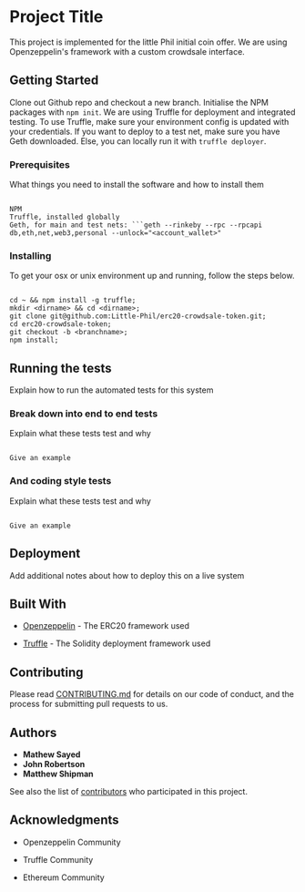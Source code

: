 
# Project Title

  

This project is implemented for the little Phil initial coin offer. We are using Openzeppelin's framework with a custom crowdsale interface.

  

## Getting Started

  

Clone out Github repo and checkout a new branch. Initialise the NPM packages with ```npm init```. We are using Truffle for deployment and integrated testing. To use Truffle, make sure your environment config is updated with your credentials. If you want to deploy to a test net, make sure you have Geth downloaded. Else, you can locally run it with ```truffle deployer```. 

  

### Prerequisites

  

What things you need to install the software and how to install them

  

```

NPM 
Truffle, installed globally
Geth, for main and test nets: ```geth --rinkeby --rpc --rpcapi db,eth,net,web3,personal --unlock="<account_wallet>"

```

  

### Installing

  

To get your osx or unix environment up and running, follow the steps below. 

  
  

```

cd ~ && npm install -g truffle;
mkdir <dirname> && cd <dirname>;
git clone git@github.com:Little-Phil/erc20-crowdsale-token.git;
cd erc20-crowdsale-token;
git checkout -b <branchname>;
npm install;

```

  

## Running the tests

  

Explain how to run the automated tests for this system

  

### Break down into end to end tests

  

Explain what these tests test and why

  

```

Give an example

```

  

### And coding style tests

  

Explain what these tests test and why

  

```

Give an example

```

  

## Deployment

  

Add additional notes about how to deploy this on a live system

  

## Built With

  

* [Openzeppelin](https://openzeppelin.org) - The ERC20 framework used

* [Truffle](http://truffleframework.com) - The Solidity deployment framework used

  

## Contributing

  

Please read [CONTRIBUTING.md](https://gist.github.com/PurpleBooth/b24679402957c63ec426) for details on our code of conduct, and the process for submitting pull requests to us.


  

## Authors

  

* **Mathew Sayed**
* **John Robertson**
* **Matthew Shipman**
  

See also the list of [contributors](https://github.com/Little-Phil/erc20-crowdsale-token/graphs/contributors) who participated in this project.



  

## Acknowledgments

  

* Openzeppelin Community 

* Truffle Community

* Ethereum Community